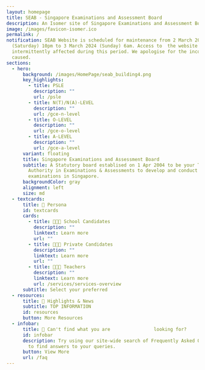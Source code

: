 ```yaml
---
layout: homepage
title: SEAB - Singapore Examinations and Assessment Board
description: An Isomer site of Singapore Examinations and Assessment Board
image: /images/favicon-isomer.ico
permalink: /
notification: SEAB Website is scheduled for maintenance from 2 March 2024
  (Saturday) 10pm to 3 March 2024 (Sunday) 6am. Access to  the website will be
  intermittently affected during this period. We apologise for the inconvenience
  caused.
sections:
  - hero:
      background: /images/HomePage/seab_building4.png
      key_highlights:
        - title: PSLE
          description: ""
          url: /psle
        - title: N(T)/N(A)-LEVEL
          description: ""
          url: /gce-n-level
        - title: O-LEVEL
          description: ""
          url: /gce-o-level
        - title: A-LEVEL
          description: ""
          url: /gce-a-level
      variant: floating
      title: Singapore Examinations and Assessment Board
      subtitle: A Statutory board establised on 1 Apr 2004 to be your Trusted
        Authority in Examinations & Assessments to develop and conduct national
        examinations in Singapore.
      backgroundColor: gray
      alignment: left
      size: md
  - textcards:
      title: 👥 Persona
      id: textcards
      cards:
        - title: 👩🏻‍🎓 School Candidates
          description: ""
          linktext: Learn more
          url: ""
        - title: 👨🏻‍🎓 Private Candidates
          description: ""
          linktext: Learn more
          url: ""
        - title: 👩🏻‍🏫 Teachers
          description: ""
          linktext: Learn more
          url: /services/services-overview
      subtitle: Select your preferred
  - resources:
      title: 📰 Highlights & News
      subtitle: TOP INFORMATION
      id: resources
      button: More Resources
  - infobar:
      title: 💬 Can't find what you are                looking for?
      id: infobar
      description: Try using our site-wide search of Frequently Asked Questions (FAQs)
        to find answers to your queries.
      button: View More
      url: /faq
---
```

